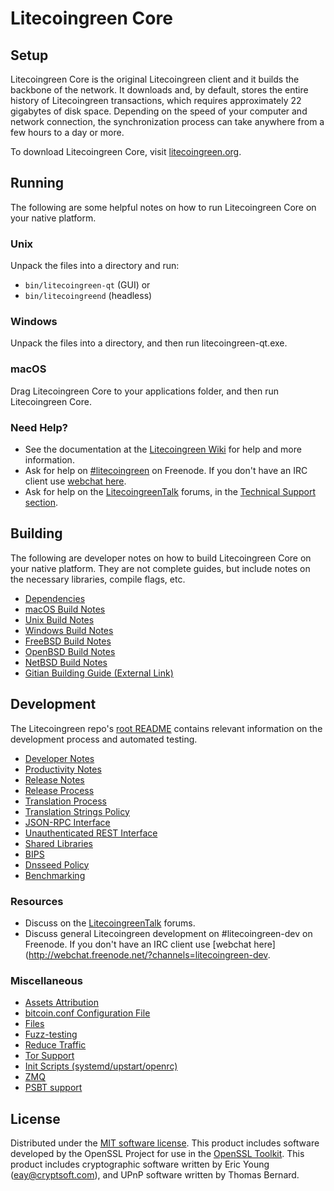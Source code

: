 Litecoingreen Core
=============

Setup
---------------------
Litecoingreen Core is the original Litecoingreen client and it builds the backbone of the network. It downloads and, by default, stores the entire history of Litecoingreen transactions, which requires approximately 22 gigabytes of disk space. Depending on the speed of your computer and network connection, the synchronization process can take anywhere from a few hours to a day or more.

To download Litecoingreen Core, visit [litecoingreen.org](https://litecoingreen.org/).

Running
---------------------
The following are some helpful notes on how to run Litecoingreen Core on your native platform.

### Unix

Unpack the files into a directory and run:

- `bin/litecoingreen-qt` (GUI) or
- `bin/litecoingreend` (headless)

### Windows

Unpack the files into a directory, and then run litecoingreen-qt.exe.

### macOS

Drag Litecoingreen Core to your applications folder, and then run Litecoingreen Core.

### Need Help?

* See the documentation at the [Litecoingreen Wiki](https://litecoingreen.info/)
for help and more information.
* Ask for help on [#litecoingreen](http://webchat.freenode.net?channels=litecoingreen) on Freenode. If you don't have an IRC client use [webchat here](http://webchat.freenode.net?channels=litecoingreen).
* Ask for help on the [LitecoingreenTalk](https://litecoingreentalk.io/) forums, in the [Technical Support section](https://litecoingreentalk.io/c/technical-support).

Building
---------------------
The following are developer notes on how to build Litecoingreen Core on your native platform. They are not complete guides, but include notes on the necessary libraries, compile flags, etc.

- [Dependencies](dependencies.md)
- [macOS Build Notes](build-osx.md)
- [Unix Build Notes](build-unix.md)
- [Windows Build Notes](build-windows.md)
- [FreeBSD Build Notes](build-freebsd.md)
- [OpenBSD Build Notes](build-openbsd.md)
- [NetBSD Build Notes](build-netbsd.md)
- [Gitian Building Guide (External Link)](https://github.com/bitcoin-core/docs/blob/master/gitian-building.md)

Development
---------------------
The Litecoingreen repo's [root README](/README.md) contains relevant information on the development process and automated testing.

- [Developer Notes](developer-notes.md)
- [Productivity Notes](productivity.md)
- [Release Notes](release-notes.md)
- [Release Process](release-process.md)
- [Translation Process](translation_process.md)
- [Translation Strings Policy](translation_strings_policy.md)
- [JSON-RPC Interface](JSON-RPC-interface.md)
- [Unauthenticated REST Interface](REST-interface.md)
- [Shared Libraries](shared-libraries.md)
- [BIPS](bips.md)
- [Dnsseed Policy](dnsseed-policy.md)
- [Benchmarking](benchmarking.md)

### Resources
* Discuss on the [LitecoingreenTalk](https://litecoingreentalk.io/) forums.
* Discuss general Litecoingreen development on #litecoingreen-dev on Freenode. If you don't have an IRC client use [webchat here](http://webchat.freenode.net/?channels=litecoingreen-dev.

### Miscellaneous
- [Assets Attribution](assets-attribution.md)
- [bitcoin.conf Configuration File](bitcoin-conf.md)
- [Files](files.md)
- [Fuzz-testing](fuzzing.md)
- [Reduce Traffic](reduce-traffic.md)
- [Tor Support](tor.md)
- [Init Scripts (systemd/upstart/openrc)](init.md)
- [ZMQ](zmq.md)
- [PSBT support](psbt.md)

License
---------------------
Distributed under the [MIT software license](/COPYING).
This product includes software developed by the OpenSSL Project for use in the [OpenSSL Toolkit](https://www.openssl.org/). This product includes
cryptographic software written by Eric Young ([eay@cryptsoft.com](mailto:eay@cryptsoft.com)), and UPnP software written by Thomas Bernard.
